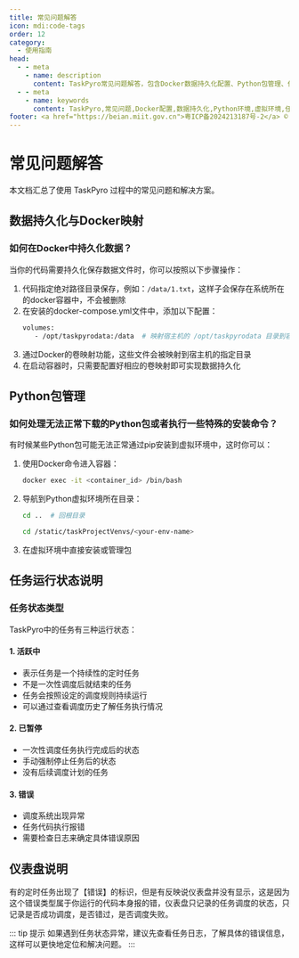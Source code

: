 ```yaml
---
title: 常见问题解答
icon: mdi:code-tags
order: 12
category:
  - 使用指南
head:
  - - meta
    - name: description
      content: TaskPyro常见问题解答，包含Docker数据持久化配置、Python包管理、任务运行状态说明等实用指南
  - - meta
    - name: keywords
      content: TaskPyro,常见问题,Docker配置,数据持久化,Python环境,虚拟环境,任务状态,问题解答
footer: <a href="https://beian.miit.gov.cn">粤ICP备2024213187号-2</a> © 2025-至今 TaskPyro
---
```


# 常见问题解答

本文档汇总了使用 TaskPyro 过程中的常见问题和解决方案。

## 数据持久化与Docker映射

### 如何在Docker中持久化数据？

当你的代码需要持久化保存数据文件时，你可以按照以下步骤操作：

1. 代码指定绝对路径目录保存，例如：`/data/1.txt`，这样子会保存在系统所在的docker容器中，不会被删除
2. 在安装的docker-compose.yml文件中，添加以下配置：
   ```bash
   volumes:
      - /opt/taskpyrodata:/data  # 映射宿主机的 /opt/taskpyrodata 目录到容器的 /data 目录
   ```
2. 通过Docker的卷映射功能，这些文件会被映射到宿主机的指定目录
3. 在启动容器时，只需要配置好相应的卷映射即可实现数据持久化

## Python包管理

### 如何处理无法正常下载的Python包或者执行一些特殊的安装命令？

有时候某些Python包可能无法正常通过pip安装到虚拟环境中，这时你可以：

1. 使用Docker命令进入容器：
   ```bash
   docker exec -it <container_id> /bin/bash
   ```

2. 导航到Python虚拟环境所在目录：
   ```bash
   cd ..  # 回根目录
   ```
   ```bash
   cd /static/taskProjectVenvs/<your-env-name>
   ```

3. 在虚拟环境中直接安装或管理包

## 任务运行状态说明

### 任务状态类型

TaskPyro中的任务有三种运行状态：

#### 1. 活跃中
- 表示任务是一个持续性的定时任务
- 不是一次性调度后就结束的任务
- 任务会按照设定的调度规则持续运行
- 可以通过查看调度历史了解任务执行情况

#### 2. 已暂停
- 一次性调度任务执行完成后的状态
- 手动强制停止任务后的状态
- 没有后续调度计划的任务

#### 3. 错误
- 调度系统出现异常
- 任务代码执行报错
- 需要检查日志来确定具体错误原因

## 仪表盘说明

有的定时任务出现了【错误】的标识，但是有反映说仪表盘并没有显示，这是因为这个错误类型属于你运行的代码本身报的错，仪表盘只记录的任务调度的状态，只记录是否成功调度，是否错过，是否调度失败。


::: tip 提示
如果遇到任务状态异常，建议先查看任务日志，了解具体的错误信息，这样可以更快地定位和解决问题。
:::